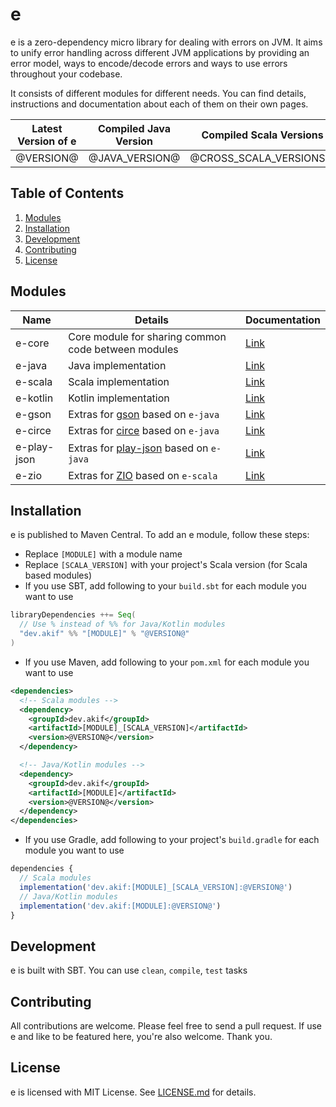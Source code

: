 
[//]: # "This file is generated by [mdoc](https://scalameta.org/mdoc). Do not edit it directly as it will be overwritten. Instead edit corresponding file in docs folder."

# e

e is a zero-dependency micro library for dealing with errors on JVM. It aims to unify error handling across different JVM applications by providing an error model, ways to encode/decode errors and ways to use errors throughout your codebase.

It consists of different modules for different needs. You can find details, instructions and documentation about each of them on their own pages.

| Latest Version of e | Compiled Java Version | Compiled Scala Versions |
| ------------------- | --------------------- | ----------------------- |
| @VERSION@           | @JAVA_VERSION@        | @CROSS_SCALA_VERSIONS@  |

## Table of Contents

1. [Modules](#modules)
2. [Installation](#installation)
3. [Development](#development)
4. [Contributing](#contributing)
5. [License](#license)

## Modules

| Name        | Details                                                                              | Documentation                 |
| ----------- | ------------------------------------------------------------------------------------ | ----------------------------- |
| e-core      | Core module for sharing common code between modules                                  | [Link](e-core/README.md)      |
| e-java      | Java implementation                                                                  | [Link](e-java/README.md)      |
| e-scala     | Scala implementation                                                                 | [Link](e-scala/README.md)     |
| e-kotlin    | Kotlin implementation                                                                | [Link](e-kotlin/README.md)    |
| e-gson      | Extras for [gson](https://github.com/google/gson) based on `e-java`                  | [Link](e-gson/README.md)      |
| e-circe     | Extras for [circe](https://circe.github.io) based on `e-java`                        | [Link](e-circe/README.md)     |
| e-play-json | Extras for [play-json](https://github.com/playframework/play-json) based on `e-java` | [Link](e-play-json/README.md) |
| e-zio       | Extras for [ZIO](https://zio.dev) based on `e-scala`                                 | [Link](e-zio/README.md)       |

## Installation

e is published to Maven Central. To add an e module, follow these steps:

* Replace `[MODULE]` with a module name
* Replace `[SCALA_VERSION]` with your project's Scala version (for Scala based modules)
* If you use SBT, add following to your `build.sbt` for each module you want to use
```scala
libraryDependencies ++= Seq(
  // Use % instead of %% for Java/Kotlin modules
  "dev.akif" %% "[MODULE]" % "@VERSION@"
)
```
* If you use Maven, add following to your `pom.xml` for each module you want to use
```xml
<dependencies>
  <!-- Scala modules -->
  <dependency>
    <groupId>dev.akif</groupId>
    <artifactId>[MODULE]_[SCALA_VERSION]</artifactId>
    <version>@VERSION@</version>
  </dependency>

  <!-- Java/Kotlin modules -->
  <dependency>
    <groupId>dev.akif</groupId>
    <artifactId>[MODULE]</artifactId>
    <version>@VERSION@</version>
  </dependency>
</dependencies>
```
* If you use Gradle, add following to your project's `build.gradle` for each module you want to use

```javascript
dependencies {
  // Scala modules
  implementation('dev.akif:[MODULE]_[SCALA_VERSION]:@VERSION@')
  // Java/Kotlin modules
  implementation('dev.akif:[MODULE]:@VERSION@')
}
```

## Development

e is built with SBT. You can use `clean`, `compile`, `test` tasks

## Contributing

All contributions are welcome. Please feel free to send a pull request. If use e and like to be featured here, you're also welcome. Thank you.

## License

e is licensed with MIT License. See [LICENSE.md](LICENSE.md) for details.
